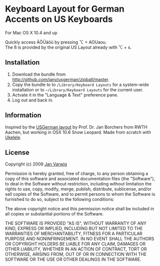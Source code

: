 Keyboard Layout for German Accents on US Keyboards
==================================================

For Mac OS X 10.4 and up

Quickly access ÄÖÜäöü by pressing ⌥ + AOUaou.  
The ß is provided by the original US Layout already with ⌥ + s.


Installation
------------

1. Download the bundle from <http://github.com/janv/usgerman/zipball/master>.
2. Copy the bundle to to `/Library/Keyboard Layouts` for a system-wide installation
   or to `~/Library/Keyboard Layouts` for the current user.
3. Actvate it in the "Language & Text" preference pane.
4. Log out and back in.

Information
-----------

Inspired by the [USGerman layout](http://hci.rwth-aachen.de/USGermanKeyboard)
by Prof. Dr. Jan Borchers from RWTH Aachen, but working in OSX 10.6 Snow
Leopard. Made from scratch with [Ukelele](http://scripts.sil.org/Ukelele).

License
-------

Copyright (c) 2009 [Jan Varwig](http://jan.varwig.org/)

Permission is hereby granted, free of charge, to any person obtaining a copy
of this software and associated documentation files (the "Software"), to deal
in the Software without restriction, including without limitation the rights
to use, copy, modify, merge, publish, distribute, sublicense, and/or sell
copies of the Software, and to permit persons to whom the Software is
furnished to do so, subject to the following conditions:

The above copyright notice and this permission notice shall be included in
all copies or substantial portions of the Software.

THE SOFTWARE IS PROVIDED "AS IS", WITHOUT WARRANTY OF ANY KIND, EXPRESS OR
IMPLIED, INCLUDING BUT NOT LIMITED TO THE WARRANTIES OF MERCHANTABILITY,
FITNESS FOR A PARTICULAR PURPOSE AND NONINFRINGEMENT. IN NO EVENT SHALL THE
AUTHORS OR COPYRIGHT HOLDERS BE LIABLE FOR ANY CLAIM, DAMAGES OR OTHER
LIABILITY, WHETHER IN AN ACTION OF CONTRACT, TORT OR OTHERWISE, ARISING FROM,
OUT OF OR IN CONNECTION WITH THE SOFTWARE OR THE USE OR OTHER DEALINGS IN
THE SOFTWARE.
